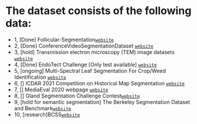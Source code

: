 # The dataset consists of the following data:

- 1, [Done] Follicular-Segmentation[`website`](https://github.com/bupt-ai-cz/Hybrid-Model-Enabling-Highly-Efficient-Follicular-Segmentation)
- 2, [Done] ConferenceVideoSegmentationDataset [`website`](https://github.com/kuangzijian/Flow-Based-Video-Segmentation)
- 3, [hold] Transmission electron microscopy (TEM) image datasets [`website`](https://zenodo.org/record/6377141#.ZBMitC2cZTa)
- 4, [Done] EndoTect Challenge [Only test available] [`website`](https://endotect.com)
- 5, [ongoing] Multi-Spectral Leaf Segmentation For Crop/Weed Identification [`website`](https://entrepot.recherche.data.gouv.fr/dataset.xhtml?persistentId=doi:10.15454/JMKP9S)
- 6, [] ICDAR 2021 Competition on Historical Map Segmentation [`website`](https://zenodo.org/record/4817662#.ZBMrzi2cZhE)
- 7, [] MediaEval 2020 webpage [`website`](https://multimediaeval.github.io/editions/2020/tasks/medico/)
- 8, [] Gland Segmentation Challenge Contest[`website`](https://warwick.ac.uk/fac/cross_fac/tia/data/glascontest/download/)
- 9, [hold for semantic segmentation] The Berkeley Segmentation Dataset and Benchmark[`website`](https://www2.eecs.berkeley.edu/Research/Projects/CS/vision/bsds/)
- 10, [research]BCSS[`website`](https://github.com/PathologyDataScience/BCSS)
